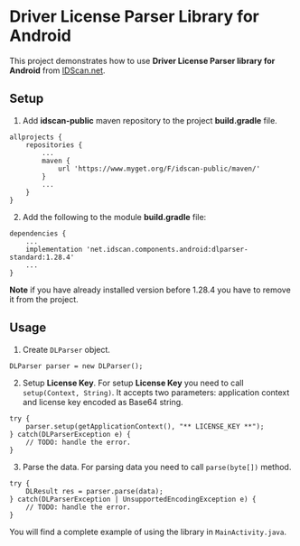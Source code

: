 # Driver License Parser Library for Android

This project demonstrates how to use **Driver License Parser library for Android** from [IDScan.net](https://idscan.net/).

## Setup

1. Add **idscan-public** maven repository to the project **build.gradle** file.
```
allprojects {
    repositories {
        ...
        maven {
            url 'https://www.myget.org/F/idscan-public/maven/'
        }
        ...
    }
}
```

2. Add the following to the module **build.gradle** file:
```
dependencies {
    ...
    implementation 'net.idscan.components.android:dlparser-standard:1.28.4'
    ...
}
```

**Note** if you have already installed version before 1.28.4 you have to remove it from the project.

## Usage

1. Create ```DLParser``` object.  
```
DLParser parser = new DLParser();
```

2. Setup **License Key**. For setup **License Key** you need to call ```setup(Context, String)```. It accepts two parameters: application context and license key encoded as Base64 string.  
```
try {
    parser.setup(getApplicationContext(), "** LICENSE_KEY **");
} catch(DLParserException e) {
    // TODO: handle the error.
}
```

3. Parse the data. For parsing data you need to call ```parse(byte[])``` method.  
```
try {
    DLResult res = parser.parse(data);
} catch(DLParserException | UnsupportedEncodingException e) {
    // TODO: handle the error.
}
```

You will find a complete example of using the library in ```MainActivity.java```.
